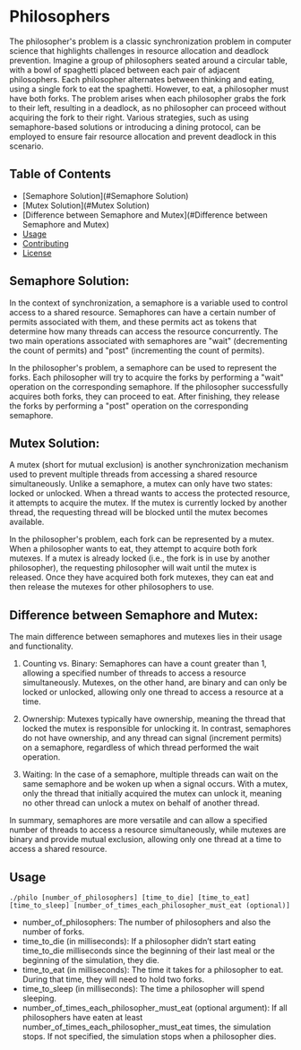 # Philosophers

The philosopher's problem is a classic synchronization problem in computer science that highlights challenges in resource allocation and deadlock prevention. Imagine a group of philosophers seated around a circular table, with a bowl of spaghetti placed between each pair of adjacent philosophers. Each philosopher alternates between thinking and eating, using a single fork to eat the spaghetti. However, to eat, a philosopher must have both forks. The problem arises when each philosopher grabs the fork to their left, resulting in a deadlock, as no philosopher can proceed without acquiring the fork to their right. Various strategies, such as using semaphore-based solutions or introducing a dining protocol, can be employed to ensure fair resource allocation and prevent deadlock in this scenario.

## Table of Contents

- [Semaphore Solution](#Semaphore Solution)
- [Mutex Solution](#Mutex Solution)
- [Difference between Semaphore and Mutex](#Difference between Semaphore and Mutex)
- [Usage](#usage)
- [Contributing](#contributing)
- [License](#license)

## Semaphore Solution:
In the context of synchronization, a semaphore is a variable used to control access to a shared resource. Semaphores can have a certain number of permits associated with them, and these permits act as tokens that determine how many threads can access the resource concurrently. The two main operations associated with semaphores are "wait" (decrementing the count of permits) and "post" (incrementing the count of permits). 

In the philosopher's problem, a semaphore can be used to represent the forks. Each philosopher will try to acquire the forks by performing a "wait" operation on the corresponding semaphore. If the philosopher successfully acquires both forks, they can proceed to eat. After finishing, they release the forks by performing a "post" operation on the corresponding semaphore.

## Mutex Solution:
A mutex (short for mutual exclusion) is another synchronization mechanism used to prevent multiple threads from accessing a shared resource simultaneously. Unlike a semaphore, a mutex can only have two states: locked or unlocked. When a thread wants to access the protected resource, it attempts to acquire the mutex. If the mutex is currently locked by another thread, the requesting thread will be blocked until the mutex becomes available.

In the philosopher's problem, each fork can be represented by a mutex. When a philosopher wants to eat, they attempt to acquire both fork mutexes. If a mutex is already locked (i.e., the fork is in use by another philosopher), the requesting philosopher will wait until the mutex is released. Once they have acquired both fork mutexes, they can eat and then release the mutexes for other philosophers to use.

## Difference between Semaphore and Mutex:
The main difference between semaphores and mutexes lies in their usage and functionality. 

1. Counting vs. Binary: Semaphores can have a count greater than 1, allowing a specified number of threads to access a resource simultaneously. Mutexes, on the other hand, are binary and can only be locked or unlocked, allowing only one thread to access a resource at a time.

2. Ownership: Mutexes typically have ownership, meaning the thread that locked the mutex is responsible for unlocking it. In contrast, semaphores do not have ownership, and any thread can signal (increment permits) on a semaphore, regardless of which thread performed the wait operation.

3. Waiting: In the case of a semaphore, multiple threads can wait on the same semaphore and be woken up when a signal occurs. With a mutex, only the thread that initially acquired the mutex can unlock it, meaning no other thread can unlock a mutex on behalf of another thread.

In summary, semaphores are more versatile and can allow a specified number of threads to access a resource simultaneously, while mutexes are binary and provide mutual exclusion, allowing only one thread at a time to access a shared resource.

## Usage

`./philo [number_of_philosophers] [time_to_die] [time_to_eat] [time_to_sleep] [number_of_times_each_philosopher_must_eat (optional)]`
- number_of_philosophers: The number of philosophers and also the number
of forks.
- time_to_die (in milliseconds): If a philosopher didn’t start eating time_to_die
milliseconds since the beginning of their last meal or the beginning of the simulation, they die.
- time_to_eat (in milliseconds): The time it takes for a philosopher to eat.
During that time, they will need to hold two forks.
- time_to_sleep (in milliseconds): The time a philosopher will spend sleeping.
- number_of_times_each_philosopher_must_eat (optional argument): If all
philosophers have eaten at least number_of_times_each_philosopher_must_eat
times, the simulation stops. If not specified, the simulation stops when a
philosopher dies.
